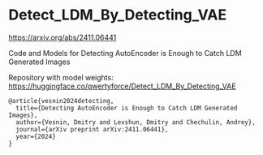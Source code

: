 # Detect_LDM_By_Detecting_VAE
https://arxiv.org/abs/2411.06441
  
Code and Models for Detecting AutoEncoder is Enough to Catch LDM Generated Images

Repository with model weights: https://huggingface.co/qwertyforce/Detect_LDM_By_Detecting_VAE



```
@article{vesnin2024detecting,
  title={Detecting AutoEncoder is Enough to Catch LDM Generated Images},
  author={Vesnin, Dmitry and Levshun, Dmitry and Chechulin, Andrey},
  journal={arXiv preprint arXiv:2411.06441},
  year={2024}
}
```
